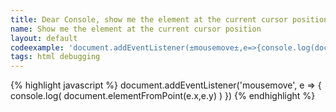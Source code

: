 ```yaml
---
title: Dear Console, show me the element at the current cursor position
name: Show me the element at the current cursor position
layout: default
codeexample: 'document.addEventListener(±mousemove±,e=>{console.log(document.elementFromPoint(e.x,e.y))})'
tags: html debugging
---
```


{% highlight javascript %}
document.addEventListener('mousemove', e => {
    console.log(
        document.elementFromPoint(e.x,e.y)
    )
})
{% endhighlight %}
